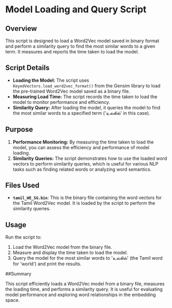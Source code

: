# Model Loading and Query Script

## Overview

This script is designed to load a Word2Vec model saved in binary format and perform a similarity query to find the most similar words to a given term. It measures and reports the time taken to load the model.

## Script Details

- **Loading the Model:** The script uses `KeyedVectors.load_word2vec_format()` from the Gensim library to load the pre-trained Word2Vec model saved as a binary file.
- **Measuring Load Time:** The script records the time taken to load the model to monitor performance and efficiency.
- **Similarity Query:** After loading the model, it queries the model to find the most similar words to a specified term ('உலகில்' in this case).

## Purpose

1. **Performance Monitoring:** By measuring the time taken to load the model, you can assess the efficiency and performance of model loading.
2. **Similarity Queries:** The script demonstrates how to use the loaded word vectors to perform similarity queries, which is useful for various NLP tasks such as finding related words or analyzing word semantics.

## Files Used

- **`tamil_WE_SG.bin`**: This is the binary file containing the word vectors for the Tamil Word2Vec model. It is loaded by the script to perform the similarity queries.

## Usage

Run the script to:
1. Load the Word2Vec model from the binary file.
2. Measure and display the time taken to load the model.
3. Query the model for the most similar words to 'உலகில்' (the Tamil word for 'world') and print the results.

##Summary

This script efficiently loads a Word2Vec model from a binary file, measures the loading time, and performs a similarity query. It is useful for evaluating model performance and exploring word relationships in the embedding space.
